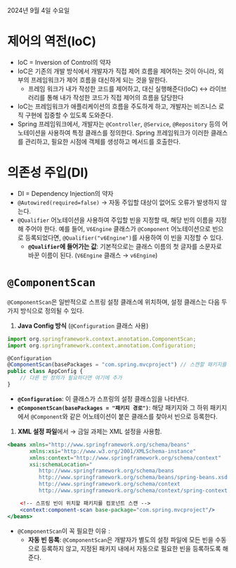 2024년 9월 4일 수요일

# 제어의 역전(IoC)

- IoC = Inversion of Control의 약자
- IoC은 기존의 개발 방식에서 개발자가 직접 제어 흐름을 제어하는 것이 아니라, 외부의 프레임워크가 제어 흐름을 대신하게 되는 것을 말한다.
    - 프레임 워크가 내가 작성한 코드를 제어하고, 대신 실행해준다(IoC) ↔ 라이브러리를 통해 내가 작성한 코드가 직접 제어의 흐름을 담당한다
- IoC는 프레임워크가 애플리케이션의 흐름을 주도하게 하고, 개발자는 비즈니스 로직 구현에 집중할 수 있도록 도와준다.
- Spring 프레임워크에서, 개발자는 `@Controller`, `@Service`, `@Repository` 등의 어노테이션을 사용하여 특정 클래스를 정의한다. Spring 프레임워크가 이러한 클래스를 관리하고, 필요한 시점에 객체를 생성하고 메서드를 호출한다.

# 의존성 주입(DI)

- DI = Dependency Injection의 약자
- `@Autowired(required=false)` → 자동 주입할 대상이 없어도 오류가 발생하지 않는다.
- `@Qualifier` 어노테이션을 사용하여 주입할 빈을 지정할 때, 해당 빈의 이름을 지정해 주어야 한다. 예를 들어, `V6Engine` 클래스가 `@Component` 어노테이션으로 빈으로 등록되었다면, `@Qualifier("v6Engine")`를 사용하여 이 빈을 지정할 수 있다.
    - **`@Qualifier`에 들어가는 값**: 기본적으로는 클래스 이름의 첫 글자를 소문자로 바꾼 이름이 된다. (`V6Engine` 클래스 → `v6Engine`)

# `@ComponentScan`

`@ComponentScan`은 일반적으로 스프링 설정 클래스에 위치하며, 설정 클래스는 다음 두 가지 방식으로 정의될 수 있다.

1. **Java Config 방식** (`@Configuration` 클래스 사용)

```jsx
import org.springframework.context.annotation.ComponentScan;
import org.springframework.context.annotation.Configuration;

@Configuration
@ComponentScan(basePackages = "com.spring.mvcproject") // 스캔할 패키지를 지정
public class AppConfig {
    // 다른 빈 정의가 필요하다면 여기에 추가
}
```

- **`@Configuration`**: 이 클래스가 스프링의 설정 클래스임을 나타낸다.
- **`@ComponentScan(basePackages = "패키지 경로")`**: 해당 패키지와 그 하위 패키지에서 `@Component`와 같은 어노테이션이 붙은 클래스를 찾아서 빈으로 등록한다.
1. **XML 설정 파일**에서 → 금일 과제는 XML 설정을 사용함.

```jsx
<beans xmlns="http://www.springframework.org/schema/beans"
       xmlns:xsi="http://www.w3.org/2001/XMLSchema-instance"
       xmlns:context="http://www.springframework.org/schema/context"
       xsi:schemaLocation="
          http://www.springframework.org/schema/beans 
          http://www.springframework.org/schema/beans/spring-beans.xsd
          http://www.springframework.org/schema/context 
          http://www.springframework.org/schema/context/spring-context.xsd">

    <!-- 스프링 빈이 위치할 패키지를 컴포넌트 스캔 -->
    <context:component-scan base-package="com.spring.mvcproject"/>
</beans>
```

- `@ComponentScan`이 꼭 필요한 이유 :
    - **자동 빈 등록**: `@ComponentScan`은 개발자가 별도의 설정 파일에 모든 빈을 수동으로 등록하지 않고, 지정된 패키지 내에서 자동으로 필요한 빈을 등록하도록 해준다.
